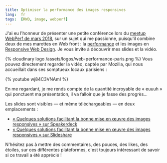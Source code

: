 ```yaml
---
title: Optimiser la performance des images responsives
lang:  fr
tags:  [RWD, image, webperf]
---
```


J'ai eu l'honneur de présenter une petite conférence lors du [meetup WebPerf de mars 2018](https://www.clever-age.com/fr/news/soiree-performances-web-paris-mars-2018/), sur un sujet qui me passionne, puisqu'il combine deux de mes marottes en Web front : la [performance](/tags/webperf.html) et les images en [Responsive Web Design](/tags/rwd.html). Je vous invite à découvrir mes slides et la vidéo.

{% cloudinary logo /assets/logos/web-performance-paris.png %}
Vous pouvez directement regarder la vidéo, captée par Mozilla, qui nous accueillait dans ses somptueux locaux parisiens :

{% youtube wj84C3VNAmI %}

En me regardant, je me rends compte de la quantité incroyable de « euuuh » qui ponctuent ma présentation, il va falloir que je fasse des progrès…

Les slides sont visibles — et même téléchargeables — en deux emplacements :

* [« Quelques solutions facilitant la bonne mise en œuvre des images responsives » sur Speakerdeck](https://speakerdeck.com/nhoizey/quelques-solutions-facilitant-la-bonne-mise-en-oeuvre-des-images-responsives-paris-webperf-meetup)
* [« Quelques solutions facilitant la bonne mise en œuvre des images responsives » sur Slideshare](https://www.slideshare.net/nhoizey/solutions-pour-images-responsives-paris-webperf-meetup)

N'hésitez pas à mettre des commentaires, des pouces, des likes, des étoiles, sur ces différentes plateformes, c'est toujours intéressant de savoir si ce travail a été apprécié !
